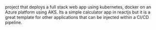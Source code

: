 project that deploys a full stack web app using kubernetes, docker on an Azure platform using AKS. Its a simple calculator app in reactjs but it is a great template for other applications that can be injected within a CI/CD pipeline. 
